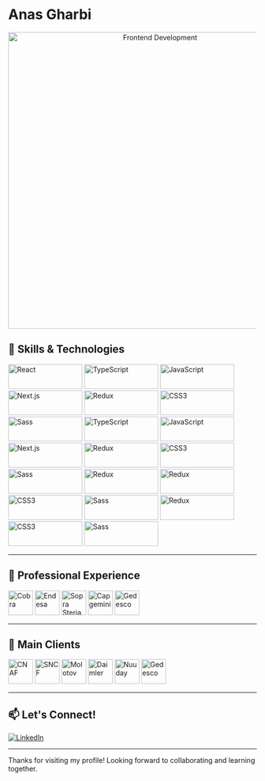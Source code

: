 # Anas Gharbi

<p align="center">
  <img src="https://cdn.mos.cms.futurecdn.net/GaAJCwmwsGF7QAKirfUyG5.jpg" alt="Frontend Development" width="600px"/>
</p>

## 🚀 Skills & Technologies

<p align="left">
  <img src="https://img.shields.io/badge/React-20232A?style=for-the-badge&logo=react&logoColor=61DAFB" alt="React" height="50px" width="150px"/>
  <img src="https://img.shields.io/badge/TypeScript-3178C6?style=for-the-badge&logo=typescript&logoColor=white" alt="TypeScript" height="50px" width="150px"/>
  <img src="https://img.shields.io/badge/JavaScript-F7DF1E?style=for-the-badge&logo=javascript&logoColor=black" alt="JavaScript" height="50px" width="150px"/>
  <img src="https://img.shields.io/badge/Next.js-000000?style=for-the-badge&logo=nextdotjs&logoColor=white" alt="Next.js" height="50px" width="150px"/>
  <img src="https://img.shields.io/badge/Redux-764ABC?style=for-the-badge&logo=redux&logoColor=white" alt="Redux" height="50px" width="150px"/>
  <img src="https://img.shields.io/badge/CSS3-1572B6?style=for-the-badge&logo=css3&logoColor=white" alt="CSS3" height="50px" width="150px"/>
  <img src="https://img.shields.io/badge/Sass-CC6699?style=for-the-badge&logo=sass&logoColor=white" alt="Sass" height="50px" width="150px"/>
  <img src="https://encrypted-tbn0.gstatic.com/images?q=tbn:ANd9GcSmz0r7QzBeegJPgYtbfeYwwBoGjFHMFo1PZQ&s" alt="TypeScript" height="50px" width="150px"/>
  <img src="https://files.gotocon.com/uploads/images/conference_62/sponsors/802/original/chromatic%20logo%20space.png" alt="JavaScript" height="50px" width="150px"/>
  <img src="https://upload.wikimedia.org/wikipedia/commons/thumb/9/95/Tailwind_CSS_logo.svg/2560px-Tailwind_CSS_logo.svg.png" alt="Next.js" height="50px" width="150px"/>
  <img src="https://e7.pngegg.com/pngimages/394/264/png-clipart-bootstrap-logo-landscape-tech-companies.png" alt="Redux" height="50px" width="150px"/>
  <img src="https://www.primefaces.org/primereact-v5/showcase/images/primereact-logo-dark.png" alt="CSS3" height="50px" width="150px"/>
  <img src="https://blog.openreplay.com/assets/hero_Z2mR7Bb.png" alt="Sass" height="50px" width="150px"/>
  <img src="https://www.zealousys.com/wp-content/uploads/2024/02/React-Testing-Libraries.webp" alt="Redux" height="50px" width="150px"/>
  <img src="https://github.com/user-attachments/assets/43274e38-ed6a-434a-9b4c-e140e9ba9ab0" alt="Redux" height="50px" width="150px"/>
  <img src="https://statics.cdn.200lab.io/2024/09/jest-typescript.png" alt="CSS3" height="50px" width="150px"/>
  <img src="https://pbs.twimg.com/media/EtZYf1FWYAMmtHj.jpg:large" alt="Sass" height="50px" width="150px"/>
  <img src="https://pngimg.com/d/github_PNG65.png" alt="Redux" height="50px" width="150px"/>
  <img src="https://upload.wikimedia.org/wikipedia/commons/thumb/c/c8/GitLab_logo_%282%29.svg/1280px-GitLab_logo_%282%29.svg.png" alt="CSS3" height="50px" width="150px"/>
  <img src="https://www.testmanagement.com/wp-content/uploads/2021/07/microsoft-azure-devops-logo.jpeg" alt="Sass" height="50px" width="150px"/>

</p>

---

## 🏢 Professional Experience

<p align="left">
  <img src="https://www.grupocobra.com/wp-content/uploads/logo_grupocobra.png" alt="Cobra" height="50px"/>
  <img src="https://graffica.info/wp-content/uploads/2016/01/comparativa-logos-enel.jpg" alt="Endesa" height="50px"/>
  <img src="https://img.europapress.es/fotoweb/fotonoticia_20240925144257_470x276_0_0_0_0_bg000.jpg" alt="Sopra Steria" height="50px"/>
  <img src="https://brandemia.org/contenido/subidas/2020/11/portada-capgemini-imagenes-brandemia-blog-1000x670.jpg" alt="Capgemini" height="50px"/>
  <img src="https://encrypted-tbn0.gstatic.com/images?q=tbn:ANd9GcRfWuzfEJxkXYJ1AnPK04S4Z0Fq3_BkPYfBSg&s" alt="Gedesco" height="50px"/>
</p>

---

## 🤝 Main Clients

<p align="left">
    <img src="https://www.enfancemusique.asso.fr/wp-content/uploads/2019/04/logo-cnaf.jpg" alt="CNAF" height="50px"/>
  <img src="https://encrypted-tbn0.gstatic.com/images?q=tbn:ANd9GcST5938zUs4GJY1DaqU_JRyLmEAZPeaHvG2TQ&s" alt="SNCF" height="50px"/>
  <img src="https://images.molotov.tv/data/landing/_1640254291_CPM6-ImageHeader.jpg" alt="Molotov" height="50px"/>
  <img src="https://www.allaboutlean.com/wp-content/uploads/2025/02/Daimler-and-Mercedes-Logo.jpg" alt="Daimler" height="50px"/>
  <img src="https://ik.imagekit.io/tp/20220329-nuuday-logo.png?tr=w-333,h-190" alt="Nuuday" height="50px"/>
  <img src="https://encrypted-tbn0.gstatic.com/images?q=tbn:ANd9GcRfWuzfEJxkXYJ1AnPK04S4Z0Fq3_BkPYfBSg&s" alt="Gedesco" height="50px"/>
</p>

---

## 📫 Let's Connect!

<p align="left">
  <a href="https://www.linkedin.com/in/gharbi-anas-684b40b3" target="_blank"><img src="https://img.shields.io/badge/LinkedIn-0A66C2?style=for-the-badge&logo=linkedin&logoColor=white" alt="LinkedIn"/></a>
</p>

---

Thanks for visiting my profile! Looking forward to collaborating and learning together.


